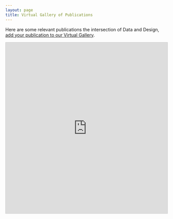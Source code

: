 ```yaml
---
layout: page
title: Virtual Gallery of Publications
---
```


Here are some relevant publications the intersection of Data and Design, [add your publication to our Virtual Gallery](https://airtable.com/shrg9OmAu9TLB4RBZ).

<iframe class="airtable-embed" src="https://airtable.com/embed/shrgOqVLUzxHSA4ge?backgroundColor=green&viewControls=on" frameborder="0" onmousewheel="" width="100%" height="533" style="background: transparent; border: 1px solid #ccc;"></iframe>